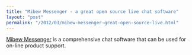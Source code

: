 ```yaml
---
title: "Mibew Messenger - a great open source live chat software"
layout: "post"
permalink: "/2012/03/mibew-messenger-great-open-source-live.html"
---
```


[Mibew Messenger](http://sourceforge.net/projects/webim/) is a comprehensive chat software that can be used for on-line product support.